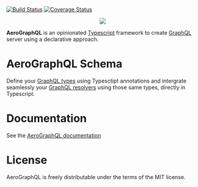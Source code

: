 [![Build Status](https://travis-ci.org/aerographql/packages.svg?branch=master)](https://travis-ci.org/aerographql/packages)
[![Coverage Status](https://coveralls.io/repos/github/aerographql/packages/badge.svg?branch=master)](https://coveralls.io/github/aerographql/packages?branch=master)

<p align="center">
  <img src="https://aerographql.github.io/documentation/images/logo-full.png">
</p>

**AeroGraphQL** is an opinionated [Typescript](https://www.typescriptlang.org/index.html) framework to create [GraphQL](http://graphql.org/learn/) server using a declarative approach.

# AeroGraphQL Schema

Define your [GraphQL types](http://graphql.org/learn/schema/) using Typesctipt annotations and intergrate seamlessly your [GraphQL resolvers](http://graphql.org/learn/execution/) using those same types, directly in Typescript.

# Documentation

See the [AeroGraphQL documentation](https://aerographql.github.io/documentation/)

# License
AeroGraphQL is freely distributable under the terms of the MIT license.

